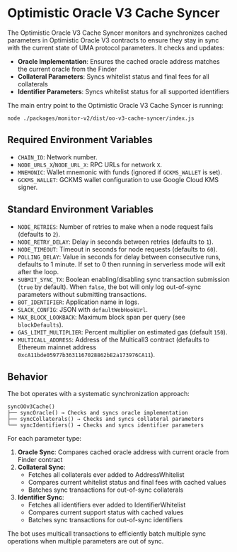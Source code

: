 # Optimistic Oracle V3 Cache Syncer

The Optimistic Oracle V3 Cache Syncer monitors and synchronizes cached parameters in Optimistic Oracle V3 contracts to ensure they stay in sync with the current state of UMA protocol parameters. It checks and updates:

- **Oracle Implementation**: Ensures the cached oracle address matches the current oracle from the Finder
- **Collateral Parameters**: Syncs whitelist status and final fees for all collaterals
- **Identifier Parameters**: Syncs whitelist status for all supported identifiers

The main entry point to the Optimistic Oracle V3 Cache Syncer is running:

```
node ./packages/monitor-v2/dist/oo-v3-cache-syncer/index.js
```

## Required Environment Variables

- `CHAIN_ID`: Network number.
- `NODE_URLS_X`/`NODE_URL_X`: RPC URLs for network `X`.
- `MNEMONIC`: Wallet mnemonic with funds (ignored if `GCKMS_WALLET` is set).
- `GCKMS_WALLET`: GCKMS wallet configuration to use Google Cloud KMS signer.

## Standard Environment Variables

- `NODE_RETRIES`: Number of retries to make when a node request fails (defaults to `2`).
- `NODE_RETRY_DELAY`: Delay in seconds between retries (defaults to `1`).
- `NODE_TIMEOUT`: Timeout in seconds for node requests (defaults to `60`).
- `POLLING_DELAY`: Value in seconds for delay between consecutive runs, defaults to 1 minute. If set to 0 then running in serverless mode will exit after the loop.
- `SUBMIT_SYNC_TX`: Boolean enabling/disabling sync transaction submission (`true` by default). When `false`, the bot will only log out-of-sync parameters without submitting transactions.
- `BOT_IDENTIFIER`: Application name in logs.
- `SLACK_CONFIG`: JSON with `defaultWebHookUrl`.
- `MAX_BLOCK_LOOKBACK`: Maximum block span per query (see `blockDefaults`).
- `GAS_LIMIT_MULTIPLIER`: Percent multiplier on estimated gas (default `150`).
- `MULTICALL_ADDRESS`: Address of the Multicall3 contract (defaults to Ethereum mainnet address `0xcA11bde05977b3631167028862bE2a173976CA11`).

## Behavior

The bot operates with a systematic synchronization approach:

```
syncOOv3Cache()
├── syncOracle() → Checks and syncs oracle implementation
├── syncCollaterals() → Checks and syncs collateral parameters
└── syncIdentifiers() → Checks and syncs identifier parameters
```

For each parameter type:

1. **Oracle Sync**: Compares cached oracle address with current oracle from Finder contract
2. **Collateral Sync**:
   - Fetches all collaterals ever added to AddressWhitelist
   - Compares current whitelist status and final fees with cached values
   - Batches sync transactions for out-of-sync collaterals
3. **Identifier Sync**:
   - Fetches all identifiers ever added to IdentifierWhitelist
   - Compares current support status with cached values
   - Batches sync transactions for out-of-sync identifiers

The bot uses multicall transactions to efficiently batch multiple sync operations when multiple parameters are out of sync.
